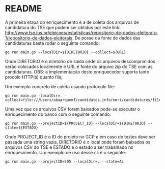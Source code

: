 # README

A primeira etapa do enriquecimento é a de coleta dos arquivos de candidatura do TSE que podem ser obtidos por este link: http://www.tse.jus.br/eleicoes/estatisticas/repositorio-de-dados-eleitorais-1/repositorio-de-dados-eleitorais. De posse da fonte de dados das candidaturas basta rodar o seguinte comando:

```
go run main.go --localDir=${DIRETORIO} --collect=${URL}
```

Onde DIRETORIO é o diretório de saída onde os arquivos descomprimidos serão colocados localmente e URL é fonte do arquivo zip do TSE com as candidaturas. OBS: a implementação deste enriquecedor suporta tanto procolo HTTP(s) quanto file;

Um exemplo concreto de coleta usando protocolo file:

```
go run main.go -localDir=. -collect=file:///Users/abuarquemf/candidatos.info/enri/candidatures/files_2016.zip
```

Uma vez que os arquivos CSV foram baixados pode-se executar o enriquecimento do banco com o seguinte comando:
```
go run main.go --projectID=${PROJECT_ID} --localDir=${DIRETORIO} --state=${ESTADO} 
```

Onde PROJECT_ID é o ID do projeto no GCP e em caso de testes deve ser passada uma string vazia, DIRETORIO é o local onde foram baixados os arquivos CSV do TSE e ESTADO é o estado a ser trabalhado no enriquecimento. Um exemplo de uso desse cli é o seguinte:

```
go run main.go --projectID=505 --localDir=. --state=AL
```

